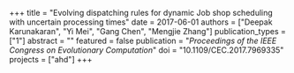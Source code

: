 +++
title = "Evolving dispatching rules for dynamic Job shop scheduling with uncertain processing times"
date = 2017-06-01
authors = ["Deepak Karunakaran", "Yi Mei", "Gang Chen", "Mengjie Zhang"]
publication_types = ["1"]
abstract = ""
featured = false
publication = "*Proceedings of the IEEE Congress on Evolutionary Computation*"
doi = "10.1109/CEC.2017.7969335"
projects = ["ahd"]
+++

